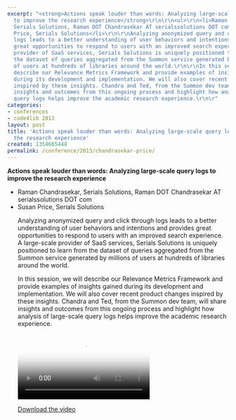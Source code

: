 ```yaml
---
excerpt: "<strong>Actions speak louder than words: Analyzing large-scale query logs
  to improve the research experience</strong>\r\n\r\n<ul>\r\n<li>Raman Chandrasekar,
  Serials Solutions, Raman DOT Chandrasekar AT serialssolutions DOT com</li>\r\n<li>Susan
  Price, Serials Solutions</li>\r\n\r\nAnalyzing anonymized query and click through
  logs leads to a better understanding of user behaviors and intentions and provides
  great opportunities to respond to users with an improved search experience. A large-scale
  provider of SaaS services, Serials Solutions is uniquely positioned to learn from
  the dataset of queries aggregated from the Summon service generated by millions
  of users at hundreds of libraries around the world.\r\n\r\nIn this session, we will
  describe our Relevance Metrics Framework and provide examples of insights gained
  during its development and implementation. We will also cover recent product changes
  inspired by these insights. Chandra and Ted, from the Summon dev team, will share
  insights and outcomes from this ongoing process and highlight how analysis of large-scale
  query logs helps improve the academic research experience.\r\n\r"
categories:
- conferences
- code4lib 2013
layout: post
title: 'Actions speak louder than words: Analyzing large-scale query logs to improve
  the research experience'
created: 1354665448
permalink: /conference/2013/chandrasekar-price/
---
```

<strong>Actions speak louder than words: Analyzing large-scale query logs to improve the research experience</strong>

<ul>
<li>Raman Chandrasekar, Serials Solutions, Raman DOT Chandrasekar AT serialssolutions DOT com</li>
<li>Susan Price, Serials Solutions</li>

Analyzing anonymized query and click through logs leads to a better understanding of user behaviors and intentions and provides great opportunities to respond to users with an improved search experience. A large-scale provider of SaaS services, Serials Solutions is uniquely positioned to learn from the dataset of queries aggregated from the Summon service generated by millions of users at hundreds of libraries around the world.

In this session, we will describe our Relevance Metrics Framework and provide examples of insights gained during its development and implementation. We will also cover recent product changes inspired by these insights. Chandra and Ted, from the Summon dev team, will share insights and outcomes from this ongoing process and highlight how analysis of large-scale query logs helps improve the academic research experience.

<video controls="" poster="https://ia801608.us.archive.org/27/items/WedRamanAndSusan_201302/Wed-Raman%20and%20Susan.gif"><source src="https://ia801608.us.archive.org/27/items/WedRamanAndSusan_201302/Wed-Raman%20and%20Susan.mp4" type="video/mp4"><source src="https://ia801608.us.archive.org/27/items/WedRamanAndSusan_201302/Wed-Raman%20and%20Susan.ogv" type="video/ogg"></video><p><a href="https://ia801608.us.archive.org/27/items/WedRamanAndSusan_201302/Wed-Raman%20and%20Susan.mp4">Download the video</a></p>
